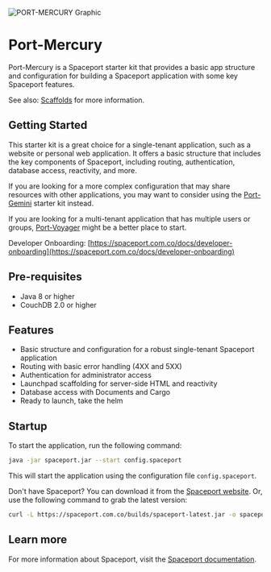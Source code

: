 ![PORT-MERCURY Graphic](https://spaceport.com.co/assets/port-mercury-graphic.png "PORT-MERCURY Graphic")


# Port-Mercury
Port-Mercury is a Spaceport starter kit that provides a basic app structure and configuration for building a 
Spaceport application with some key Spaceport features.

See also: [Scaffolds](https://spaceport.com.co/docs/scaffolds#mercury) for more information.


## Getting Started
This starter kit is a great choice for a single-tenant application, such as a website or personal web application.
It offers a basic structure that includes the key components of Spaceport, including routing, authentication,
database access, reactivity, and more.

If you are looking for a more complex configuration that may share resources with other applications, you may want to
consider using the [Port-Gemini](https://spaceport.com.co/docs/scaffolds#gemini) starter kit instead.

If you are looking for a multi-tenant application that has multiple users or groups, 
[Port-Voyager](https://spaceport.com.co/docs/scaffolds#voyager) might be a better place to start.

Developer Onboarding: [https://spaceport.com.co/docs/developer-onboarding](https://spaceport.com.co/docs/developer-onboarding)


## Pre-requisites
- Java 8 or higher
- CouchDB 2.0 or higher



## Features
- Basic structure and configuration for a robust single-tenant Spaceport application
- Routing with basic error handling (4XX and 5XX)
- Authentication for administrator access
- Launchpad scaffolding for server-side HTML and reactivity
- Database access with Documents and Cargo
- Ready to launch, take the helm


## Startup
To start the application, run the following command:

```bash
java -jar spaceport.jar --start config.spaceport
```

This will start the application using the configuration file `config.spaceport`.

Don't have Spaceport? You can download it from the [Spaceport website](https://spaceport.com.co/builds/). Or, use
the following command to grab the latest version:

```bash 
curl -L https://spaceport.com.co/builds/spaceport-latest.jar -o spaceport.jar
```


## Learn more
For more information about Spaceport, visit the [Spaceport documentation](https://spaceport.com.co/docs).